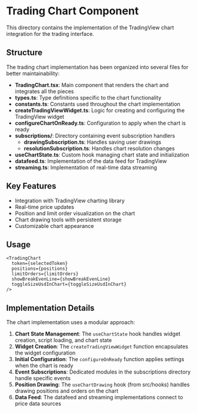 # Trading Chart Component

This directory contains the implementation of the TradingView chart integration for the trading interface.

## Structure

The trading chart implementation has been organized into several files for better maintainability:

- **TradingChart.tsx**: Main component that renders the chart and integrates all the pieces
- **types.ts**: Type definitions specific to the chart functionality
- **constants.ts**: Constants used throughout the chart implementation
- **createTradingViewWidget.ts**: Logic for creating and configuring the TradingView widget
- **configureChartOnReady.ts**: Configuration to apply when the chart is ready
- **subscriptions/**: Directory containing event subscription handlers
  - **drawingSubscription.ts**: Handles saving user drawings
  - **resolutionSubscription.ts**: Handles chart resolution changes
- **useChartState.ts**: Custom hook managing chart state and initialization
- **datafeed.ts**: Implementation of the data feed for TradingView
- **streaming.ts**: Implementation of real-time data streaming

## Key Features

- Integration with TradingView charting library
- Real-time price updates
- Position and limit order visualization on the chart
- Chart drawing tools with persistent storage
- Customizable chart appearance

## Usage

```tsx
<TradingChart
  token={selectedToken}
  positions={positions}
  limitOrders={limitOrders}
  showBreakEvenLine={showBreakEvenLine}
  toggleSizeUsdInChart={toggleSizeUsdInChart}
/>
```

## Implementation Details

The chart implementation uses a modular approach:

1. **Chart State Management**: The `useChartState` hook handles widget creation, script loading, and chart state
2. **Widget Creation**: The `createTradingViewWidget` function encapsulates the widget configuration
3. **Initial Configuration**: The `configureOnReady` function applies settings when the chart is ready
4. **Event Subscriptions**: Dedicated modules in the subscriptions directory handle specific events
5. **Position Drawing**: The `useChartDrawing` hook (from src/hooks) handles drawing positions and orders on the chart
6. **Data Feed**: The datafeed and streaming implementations connect to price data sources
